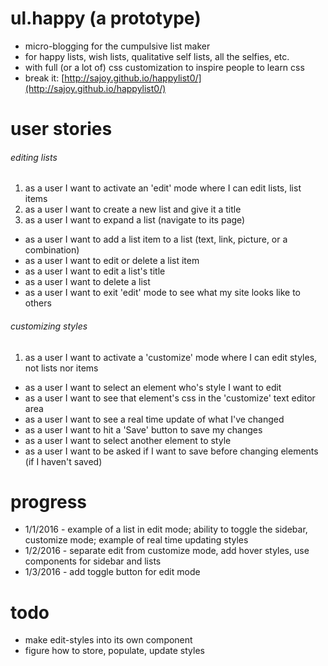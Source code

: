 # ul.happy (a prototype)
* micro-blogging for the cumpulsive list maker
* for happy lists, wish lists, qualitative self lists, all the selfies, etc.
* with full (or a lot of) css customization to inspire people to learn css
* break it: [http://sajoy.github.io/happylist0/](http://sajoy.github.io/happylist0/)

# user stories
###### editing lists
1. as a user I want to activate an 'edit' mode where I can edit lists, list items
2. as a user I want to create a new list and give it a title
3. as a user I want to expand a list (navigate to its page)
* as a user I want to add a list item to a list (text, link, picture, or a combination)
* as a user I want to edit or delete a list item
* as a user I want to edit a list's title
* as a user I want to delete a list
* as a user I want to exit 'edit' mode to see what my site looks like to others


###### customizing styles
1. as a user I want to activate a 'customize' mode where I can edit styles, not lists nor items
* as a user I want to select an element who's style I want to edit
* as a user I want to see that element's css in the 'customize' text editor area
* as a user I want to see a real time update of what I've changed
* as a user I want to hit a 'Save' button to save my changes
* as a user I want to select another element to style
* as a user I want to be asked if I want to save before changing elements (if I haven't saved)


# progress
* 1/1/2016 - example of a list in edit mode; ability to toggle the sidebar, customize mode; example of real time updating styles
* 1/2/2016 - separate edit from customize mode, add hover styles, use components for sidebar and lists
* 1/3/2016 - add toggle button for edit mode

# todo
* make edit-styles into its own component
* figure how to store, populate, update styles
